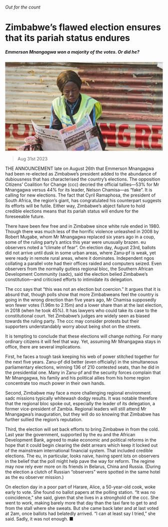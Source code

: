 ###### Out for the count

# Zimbabwe’s flawed election ensures that its pariah status endures 

##### Emmerson Mnangagwa won a majority of the votes. Or did he? 

![image](images/20230902_MAP002.jpg) 

> Aug 31st 2023 

THE ANNOUNCEMENT late on August 26th that Emmerson Mnangagwa had been re-elected as Zimbabwe’s president added to the abundance of dubiousness that has characterised the country’s elections. The opposition Citizens’ Coalition for Change (ccc) decried the official tallies—53% for Mr Mnangagwa versus 44% for its leader, Nelson Chamisa—as “fake”. It is calling for new elections. The fact that Cyril Ramaphosa, the president of South Africa, the region’s giant, has congratulated his counterpart suggests its efforts will be futile. Either way, Zimbabwe’s abject failure to hold credible elections means that its pariah status will endure for the foreseeable future.

There have been few free and  in Zimbabwe since white rule ended in 1980. Though there was much less of the horrific violence unleashed in 2008 by Robert Mugabe, whom Mr Mnangagwa replaced six years ago in a coup, some of the ruling party’s antics this year were unusually brazen. eu observers noted a “climate of fear”. On election day, August 23rd, ballots did not arrive until dusk in some urban areas, where Zanu-pf is weak, yet were ready in remote rural areas, where it dominates. Independent ngos collating a parallel vote had their offices raided and computers seized. Even observers from the normally gutless regional bloc, the Southern African Development Community (sadc), said the election belied Zimbabwe’s constitution—and criticised efforts to intimidate its delegation.


The ccc says that “this was not an election but coercion.” It argues that it is absurd that, though polls show that more Zimbabweans feel the country is going in the wrong direction than five years ago, Mr Chamisa supposedly won fewer votes (1.96m to 2.15m) and a lower share than at the last election, in 2018 (when he took 45%). It has lawyers who could take its case to the constitutional court. Yet Zimbabwe’s judges are widely seen as biased towards the ruling party. The ccc may consider protests but their supporters understandably worry about being shot on the streets. 

It is tempting to conclude that these elections will change nothing. For many ordinary citizens it will feel that way. Yet, assuming Mr Mnangagwa stays in office, there are several implications.

First, he faces a tough task keeping his web of power stitched together for the next five years. Zanu-pf did better (even officially) in the simultaneous parliamentary elections, winning 136 of 210 contested seats, than he did in the presidential one. Many in Zanu-pf and the security forces complain that Mr Mnangagwa, his family and his political allies from his home region concentrate too much power in their own hands.

Second, Zimbabwe may face a more challenging regional environment. sadc missions typically whitewash dodgy results. It was notable therefore that the regional bloc spoke out, especially the leader of its delegation, a former vice-president of Zambia. Regional leaders will still attend Mr Mnangagwa’s inauguration, but they will do so knowing that Zimbabwe has further sullied the region’s reputation.

Third, the election will set back efforts to bring Zimbabwe in from the cold. Last year the government, supported by the eu and the African Development Bank, agreed to make economic and political reforms in the hope that it could begin clearing the debt arrears which keep it locked out of the mainstream international financial system. That included credible elections. The eu, in particular, looks naive, having spent lots on observers in the belief that the poll might help pave the way for reform. The regime may now rely ever more on its friends in Belarus, China and Russia. (During the election a clutch of Russian “observers” were spotted in the same hotel as the eu observer mission.)

On election day in a poor part of Harare, Alice, a 50-year-old cook, woke early to vote. She found no ballot papers at the polling station. “It was no coincidence,” she said, given that she lives in a stronghold of the ccc. She went to work, making barely more that day than the taxi fare to get to and from the stall where she sweats. But she came back later and at last voted at 2am, once ballots had belatedly arrived. “I can at least say I tried,” she said. Sadly, it was not enough. ■

